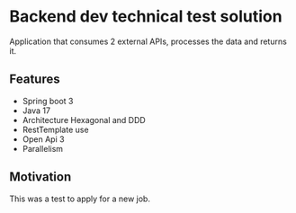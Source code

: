 # Backend dev technical test solution

Application that consumes 2 external APIs, processes the data and returns it.

## Features

- Spring boot 3
- Java 17
- Architecture Hexagonal and DDD
- RestTemplate use
- Open Api 3
- Parallelism

## Motivation

This was a test to apply for a new job.